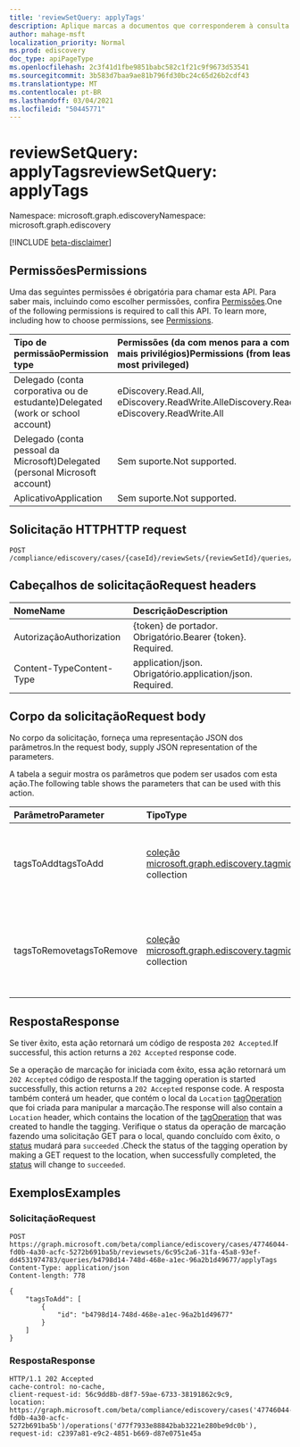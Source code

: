 ```yaml
---
title: 'reviewSetQuery: applyTags'
description: Aplique marcas a documentos que corresponderem à consulta especificada.
author: mahage-msft
localization_priority: Normal
ms.prod: ediscovery
doc_type: apiPageType
ms.openlocfilehash: 2c3f41d1fbe9851babc582c1f21c9f9673d53541
ms.sourcegitcommit: 3b583d7baa9ae81b796fd30bc24c65d26b2cdf43
ms.translationtype: MT
ms.contentlocale: pt-BR
ms.lasthandoff: 03/04/2021
ms.locfileid: "50445771"
---
```

# <a name="reviewsetquery-applytags"></a><span data-ttu-id="c7442-103">reviewSetQuery: applyTags</span><span class="sxs-lookup"><span data-stu-id="c7442-103">reviewSetQuery: applyTags</span></span>

<span data-ttu-id="c7442-104">Namespace: microsoft.graph.ediscovery</span><span class="sxs-lookup"><span data-stu-id="c7442-104">Namespace: microsoft.graph.ediscovery</span></span>

[!INCLUDE [beta-disclaimer](../../includes/beta-disclaimer.md)]

## <a name="permissions"></a><span data-ttu-id="c7442-105">Permissões</span><span class="sxs-lookup"><span data-stu-id="c7442-105">Permissions</span></span>

<span data-ttu-id="c7442-p101">Uma das seguintes permissões é obrigatória para chamar esta API. Para saber mais, incluindo como escolher permissões, confira [Permissões](/graph/permissions-reference).</span><span class="sxs-lookup"><span data-stu-id="c7442-p101">One of the following permissions is required to call this API. To learn more, including how to choose permissions, see [Permissions](/graph/permissions-reference).</span></span>

|<span data-ttu-id="c7442-108">Tipo de permissão</span><span class="sxs-lookup"><span data-stu-id="c7442-108">Permission type</span></span>|<span data-ttu-id="c7442-109">Permissões (da com menos para a com mais privilégios)</span><span class="sxs-lookup"><span data-stu-id="c7442-109">Permissions (from least to most privileged)</span></span>|
|:---|:---|
|<span data-ttu-id="c7442-110">Delegado (conta corporativa ou de estudante)</span><span class="sxs-lookup"><span data-stu-id="c7442-110">Delegated (work or school account)</span></span>|<span data-ttu-id="c7442-111">eDiscovery.Read.All, eDiscovery.ReadWrite.All</span><span class="sxs-lookup"><span data-stu-id="c7442-111">eDiscovery.Read.All, eDiscovery.ReadWrite.All</span></span>|
|<span data-ttu-id="c7442-112">Delegado (conta pessoal da Microsoft)</span><span class="sxs-lookup"><span data-stu-id="c7442-112">Delegated (personal Microsoft account)</span></span>|<span data-ttu-id="c7442-113">Sem suporte.</span><span class="sxs-lookup"><span data-stu-id="c7442-113">Not supported.</span></span>|
|<span data-ttu-id="c7442-114">Aplicativo</span><span class="sxs-lookup"><span data-stu-id="c7442-114">Application</span></span>|<span data-ttu-id="c7442-115">Sem suporte.</span><span class="sxs-lookup"><span data-stu-id="c7442-115">Not supported.</span></span>|

## <a name="http-request"></a><span data-ttu-id="c7442-116">Solicitação HTTP</span><span class="sxs-lookup"><span data-stu-id="c7442-116">HTTP request</span></span>

<!-- {
  "blockType": "ignored"
}
-->

``` http
POST /compliance/ediscovery/cases/{caseId}/reviewSets/{reviewSetId}/queries/{reviewSetQueryId}/applyTags
```

## <a name="request-headers"></a><span data-ttu-id="c7442-117">Cabeçalhos de solicitação</span><span class="sxs-lookup"><span data-stu-id="c7442-117">Request headers</span></span>

|<span data-ttu-id="c7442-118">Nome</span><span class="sxs-lookup"><span data-stu-id="c7442-118">Name</span></span>|<span data-ttu-id="c7442-119">Descrição</span><span class="sxs-lookup"><span data-stu-id="c7442-119">Description</span></span>|
|:---|:---|
|<span data-ttu-id="c7442-120">Autorização</span><span class="sxs-lookup"><span data-stu-id="c7442-120">Authorization</span></span>|<span data-ttu-id="c7442-p102">{token} de portador. Obrigatório.</span><span class="sxs-lookup"><span data-stu-id="c7442-p102">Bearer {token}. Required.</span></span>|
|<span data-ttu-id="c7442-123">Content-Type</span><span class="sxs-lookup"><span data-stu-id="c7442-123">Content-Type</span></span>|<span data-ttu-id="c7442-p103">application/json. Obrigatório.</span><span class="sxs-lookup"><span data-stu-id="c7442-p103">application/json. Required.</span></span>|

## <a name="request-body"></a><span data-ttu-id="c7442-126">Corpo da solicitação</span><span class="sxs-lookup"><span data-stu-id="c7442-126">Request body</span></span>

<span data-ttu-id="c7442-127">No corpo da solicitação, forneça uma representação JSON dos parâmetros.</span><span class="sxs-lookup"><span data-stu-id="c7442-127">In the request body, supply JSON representation of the parameters.</span></span>

<span data-ttu-id="c7442-128">A tabela a seguir mostra os parâmetros que podem ser usados com esta ação.</span><span class="sxs-lookup"><span data-stu-id="c7442-128">The following table shows the parameters that can be used with this action.</span></span>

|<span data-ttu-id="c7442-129">Parâmetro</span><span class="sxs-lookup"><span data-stu-id="c7442-129">Parameter</span></span>|<span data-ttu-id="c7442-130">Tipo</span><span class="sxs-lookup"><span data-stu-id="c7442-130">Type</span></span>|<span data-ttu-id="c7442-131">Descrição</span><span class="sxs-lookup"><span data-stu-id="c7442-131">Description</span></span>|
|:---|:---|:---|
|<span data-ttu-id="c7442-132">tagsToAdd</span><span class="sxs-lookup"><span data-stu-id="c7442-132">tagsToAdd</span></span>|<span data-ttu-id="c7442-133">[coleção microsoft.graph.ediscovery.tag](../resources/ediscovery-tag.md)</span><span class="sxs-lookup"><span data-stu-id="c7442-133">[microsoft.graph.ediscovery.tag](../resources/ediscovery-tag.md) collection</span></span>|<span data-ttu-id="c7442-134">IDs de marcas para adicionar aos documentos que corresponderem à consulta.</span><span class="sxs-lookup"><span data-stu-id="c7442-134">IDs of tags to add to the documents that match the query.</span></span>|
|<span data-ttu-id="c7442-135">tagsToRemove</span><span class="sxs-lookup"><span data-stu-id="c7442-135">tagsToRemove</span></span>|<span data-ttu-id="c7442-136">[coleção microsoft.graph.ediscovery.tag](../resources/ediscovery-tag.md)</span><span class="sxs-lookup"><span data-stu-id="c7442-136">[microsoft.graph.ediscovery.tag](../resources/ediscovery-tag.md) collection</span></span>|<span data-ttu-id="c7442-137">IDs das marcas a remover dos documentos que corresponderem à consulta.</span><span class="sxs-lookup"><span data-stu-id="c7442-137">IDs of tags to remove from the documents that match the query.</span></span>|

## <a name="response"></a><span data-ttu-id="c7442-138">Resposta</span><span class="sxs-lookup"><span data-stu-id="c7442-138">Response</span></span>

<span data-ttu-id="c7442-139">Se tiver êxito, esta ação retornará um código de resposta `202 Accepted`.</span><span class="sxs-lookup"><span data-stu-id="c7442-139">If successful, this action returns a `202 Accepted` response code.</span></span>

<span data-ttu-id="c7442-140">Se a operação de marcação for iniciada com êxito, essa ação retornará um `202 Accepted` código de resposta.</span><span class="sxs-lookup"><span data-stu-id="c7442-140">If the tagging operation is started successfully, this action returns a `202 Accepted` response code.</span></span> <span data-ttu-id="c7442-141">A resposta também conterá um header, que contém o local da `Location` [tagOperation](../resources/ediscovery-tagOperation.md) que foi criada para manipular a marcação.</span><span class="sxs-lookup"><span data-stu-id="c7442-141">The response will also contain a `Location` header, which contains the location of the [tagOperation](../resources/ediscovery-tagOperation.md) that was created to handle the tagging.</span></span> <span data-ttu-id="c7442-142">Verifique o status da operação de marcação fazendo uma solicitação GET para o local, quando concluído com êxito, o [status](../resources/ediscovery-caseoperation.md#caseoperationstatus-values) mudará para `succeeded` .</span><span class="sxs-lookup"><span data-stu-id="c7442-142">Check the status of the tagging operation by making a GET request to the location, when successfully completed, the [status](../resources/ediscovery-caseoperation.md#caseoperationstatus-values) will change to `succeeded`.</span></span>

## <a name="examples"></a><span data-ttu-id="c7442-143">Exemplos</span><span class="sxs-lookup"><span data-stu-id="c7442-143">Examples</span></span>

### <a name="request"></a><span data-ttu-id="c7442-144">Solicitação</span><span class="sxs-lookup"><span data-stu-id="c7442-144">Request</span></span>

<!-- {
  "blockType": "request",
  "name": "reviewsetquery_applytags"
}
-->

``` http
POST https://graph.microsoft.com/beta/compliance/ediscovery/cases/47746044-fd0b-4a30-acfc-5272b691ba5b/reviewsets/6c95c2a6-31fa-45a8-93ef-dd4531974783/queries/b4798d14-748d-468e-a1ec-96a2b1d49677/applyTags
Content-Type: application/json
Content-length: 778

{
    "tagsToAdd": [
        {
            "id": "b4798d14-748d-468e-a1ec-96a2b1d49677"
        }
    ]
}
```

### <a name="response"></a><span data-ttu-id="c7442-145">Resposta</span><span class="sxs-lookup"><span data-stu-id="c7442-145">Response</span></span>

<!-- {
  "blockType": "response",
  "truncated": true
}
-->

``` http
HTTP/1.1 202 Accepted
cache-control: no-cache,
client-request-id: 56c9dd8b-d8f7-59ae-6733-38191862c9c9,
location: https://graph.microsoft.com/beta/compliance/ediscovery/cases('47746044-fd0b-4a30-acfc-5272b691ba5b')/operations('d77f7933e88842bab3221e280be9dc0b'),
request-id: c2397a81-e9c2-4851-b669-d87e0751e45a
```
